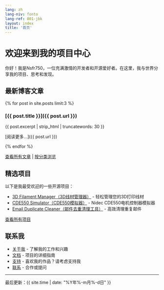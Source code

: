 ```yaml
---
lang: zh
lang-niv: fonto
lang-ref: 001-jbk
layout: index
title: '首页'
---
```


# 欢迎来到我的项目中心

你好！我是Nsfr750，一位充满激情的开发者和开源爱好者。在这里，我与世界分享我的项目、思考和发现。

## 最新博客文章

{% for post in site.posts limit:3 %}
### [{{ post.title }}]({{ post.url }})

{{ post.excerpt | strip_html | truncatewords: 30 }}

[阅读更多...]({{ post.url }})

{% endfor %}

[查看所有文章](/blog) | [按分类浏览](/categories)

## 精选项目

以下是我最受欢迎的一些开源项目：

- [3D Filament Manager（3D线材管理器）](https://github.com/Nsfr750/3D_Filament_Manager) - 轻松管理您的3D打印线材
- [CDE550 Simulator（CDE550模拟器）](https://github.com/Nsfr750/CDE550-sim) - Nidec CDE550电机控制器模拟器
- [Email Duplicate Cleaner（邮件去重清理工具）](https://github.com/Nsfr750/EmailDuplicateCleaner) - 高效清理重复邮件

[查看所有项目](/projects)

## 联系我

- [关于我](/about) - 了解我的工作和兴趣
- [文档](/docs) - 项目的详细指南
- [支持](/support) - 喜欢我的作品？请考虑支持我
- [联系](/contact) - 合作或提问

---

最后更新：{{ site.time | date: "%Y年%-m月%-d日" }}
